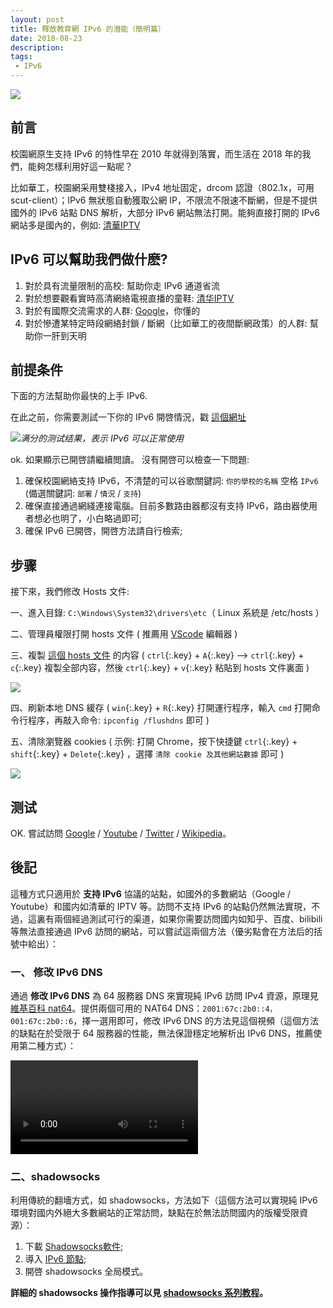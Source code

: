 ```yaml
---
layout: post
title: 釋放教育網 IPv6 的潛能（簡明篇）
date: 2018-08-23
description: 
tags: 
 - IPv6
---
```


![](//ws2.sinaimg.cn/large/78905b2cgy1fpn3xebqe2j20y90fotb6.jpg)

<!--more-->

## 前言

校園網原生支持 IPv6 的特性早在 2010 年就得到落實，而生活在 2018 年的我們，能夠怎樣利用好這一點呢？

比如華工，校園網采用雙棧接入，IPv4 地址固定，drcom 認證（802.1x，可用 scut-client）；IPv6 無狀態自動獲取公網 IP，不限流不限速不斷網，但是不提供國外的 IPv6 站點 DNS 解析，大部分 IPv6 網站無法打開。能夠直接打開的 IPv6 網站多是國內的，例如: [清華IPTV](//iptv.tsinghua.edu.cn)

## IPv6 可以幫助我們做什麽?

1. 對於具有流量限制的高校: 幫助你走 IPv6 通道省流
2. 對於想要觀看實時高清網絡電視直播的童鞋: [清华IPTV](//iptv.tsinghua.edu.cn)
3. 對於有國際交流需求的人群: [Google](//google.com/ncr)，你懂的
4. 對於慘遭某特定時段網絡封鎖 / 斷網（比如華工的夜間斷網政策）的人群: 幫助你一肝到天明 

## 前提条件

下面的方法幫助你最快的上手 IPv6. 

在此之前，你需要測試一下你的 IPv6 開啓情況，戳 [這個網址](//test-ipv6.com)

![](//ws2.sinaimg.cn/large/78905b2cgy1fpn3md8uo1j211a0h540g.jpg)*满分的测试结果，表示 IPv6 可以正常使用*

ok. 如果顯示已開啓請繼續閲讀。 沒有開啓可以檢查一下問題:

1. 確保校園網絡支持 IPv6，不清楚的可以谷歌關鍵詞: `你的學校的名稱` 空格 `IPv6` (備選關鍵詞: `部署` / `情況` / `支持`)
2. 確保直接通過網綫連接電腦。目前多數路由器都沒有支持 IPv6，路由器使用者想必也明了，小白略過即可;
3. 確保 IPv6 已開啓，開啓方法請自行檢索;

## 步骤

接下來，我們修改 Hosts 文件:

一、進入目錄: `C:\Windows\System32\drivers\etc`（ Linux 系統是 /etc/hosts ）

二、管理員權限打開 hosts 文件 ( 推薦用 [VScode](https://code.visualstudio.com/) 編輯器 )

三、複製 [這個 hosts 文件](//raw.githubusercontent.com/lennylxx/ipv6-hosts/master/hosts) 的内容 ( `ctrl`{:.key} + `A`{:.key} --> `ctrl`{:.key} + `c`{:.key} 複製全部内容，然後 `ctrl`{:.key} + `v`{:.key} 粘貼到 hosts 文件裏面 )

![](//ws2.sinaimg.cn/large/78905b2cgy1fpn3yguy7lj20p30hemyv.jpg)

四、刷新本地 DNS 緩存 ( `win`{:.key} + `R`{:.key} 打開運行程序，輸入 `cmd` 打開命令行程序，再敲入命令: `ipconfig /flushdns` 即可 )

五、清除瀏覽器 cookies ( 示例: 打開 Chrome，按下快捷鍵 `ctrl`{:.key} + `shift`{:.key} + `Delete`{:.key} ，選擇 `清除 cookie 及其他網站數據` 即可 )

![](//ws2.sinaimg.cn/large/78905b2cgy1fpn3ypwhl8j20pl0dfjrq.jpg)

## 测试

OK. 嘗試訪問 [Google](//www.google.com.hk) / [Youtube](//www.youtube.com/) / [Twitter](//twitter.com/) / [Wikipedia](//www.wikipedia.org/)。

## 後記

這種方式只適用於 **支持 IPv6** 協議的站點，如國外的多數網站（Google / Youtube）和國内如清華的 IPTV 等。訪問不支持 IPv6 的站點仍然無法實現，不過，這裏有兩個經過測試可行的渠道，如果你需要訪問國内如知乎、百度、bilibili 等無法直接通過 IPv6 訪問的網站，可以嘗試這兩個方法（優劣點會在方法后的括號中給出）：

### 一、 修改 IPv6 DNS

通過 **修改 IPv6 DNS** 為 64 服務器 DNS 來實現純 IPv6 訪問 IPv4 資源，原理見[維基百科 nat64](https://zh.wikipedia.org/zh-hans/NAT64)。提供兩個可用的 NAT64 DNS：`2001:67c:2b0::4，001:67c:2b0::6`，擇一選用即可，修改 IPv6 DNS 的方法見這個視頻（這個方法的缺點在於受限于 64 服務器的性能，無法保證穩定地解析出 IPv6 DNS，推薦使用第二種方式）：

<div class="embed-responsive embed-responsive-16by9">
<video src="//telegra.ph/file/a1f5a60222c86dd39b612.mp4" class="embed-responsive-item" controls="controls"> </video>
</div>

### 二、shadowsocks

利用傳統的翻墻方式，如 shadowsocks，方法如下（這個方法可以實現純 IPv6 環境對國内外絕大多數網站的正常訪問，缺點在於無法訪問國内的版權受限資源）：

1. 下載 [Shadowsocks軟件](/ss-download);
2. 導入 [IPv6 節點](/Free-node-share);
3. 開啓 shadowsocks 全局模式。

**詳細的 shadowsocks 操作指導可以見 [shadowsocks 系列教程](/tags.html#機智上網)。**